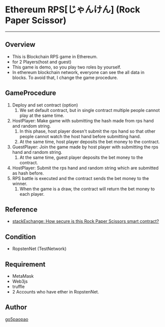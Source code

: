 # Ethereum RPS[じゃんけん] (Rock Paper Scissor)

---

## Overview 
- This is Blockchain RPS game in Ethereum.
- for 2 Players(host and guest) 
 - This game is demo, so you play two roles by yourself.
- In ethereum blockchain network, everyone can see the all data in blocks.
To avoid that, I change the game procedure.

## GameProcedure
1. Deploy and set contract (option)
	1. We set default contract, but in single contract multiple people cannot play at the same time.
1. HostPlayer: Make game with submitting the hash made from rps hand and random string. 
	1. In this phase, host player doesn't submit the rps hand so that other people cannot watch the host hand before submitting hand.
	1. At the same time, host player deposits the bet money to the contract.
1. GuestPlayer: Join the game made by host player with submitting the rps hand and random string.
	1. At the same time, guest player deposits the bet money to the contract.
1. HostPlayer: Submit the rps hand and random string which are submitted as hash before.
1. RPS battle is executed and the contract sends the bet money to the winner.
	1. When the game is a draw, the contract will return the bet money to each player. 

## Reference
- [stackExchange: How secure is this Rock Paper Scissors smart contract?](https://ethereum.stackexchange.com/questions/9394/how-secure-is-this-rock-paper-scissors-smart-contract)

## Condition
- RopstenNet (TestNetwork)

## Requirement
- MetaMask
- Web3js
- truffle
- 2 Accounts who have ether in RopstenNet.

## Author
[go5paopao](https://github.com/go5paopao)


